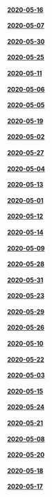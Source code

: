 #### [2020-05-16](2020-05-16)
#### [2020-05-07](2020-05-07)
#### [2020-05-30](2020-05-30)
#### [2020-05-25](2020-05-25)
#### [2020-05-11](2020-05-11)
#### [2020-05-06](2020-05-06)
#### [2020-05-05](2020-05-05)
#### [2020-05-19](2020-05-19)
#### [2020-05-02](2020-05-02)
#### [2020-05-27](2020-05-27)
#### [2020-05-04](2020-05-04)
#### [2020-05-13](2020-05-13)
#### [2020-05-01](2020-05-01)
#### [2020-05-12](2020-05-12)
#### [2020-05-14](2020-05-14)
#### [2020-05-09](2020-05-09)
#### [2020-05-28](2020-05-28)
#### [2020-05-31](2020-05-31)
#### [2020-05-23](2020-05-23)
#### [2020-05-29](2020-05-29)
#### [2020-05-26](2020-05-26)
#### [2020-05-10](2020-05-10)
#### [2020-05-22](2020-05-22)
#### [2020-05-03](2020-05-03)
#### [2020-05-15](2020-05-15)
#### [2020-05-24](2020-05-24)
#### [2020-05-21](2020-05-21)
#### [2020-05-08](2020-05-08)
#### [2020-05-20](2020-05-20)
#### [2020-05-18](2020-05-18)
#### [2020-05-17](2020-05-17)
